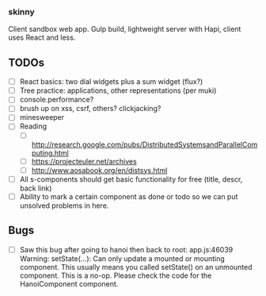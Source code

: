 ### skinny
Client sandbox web app. Gulp build, lightweight server with Hapi, client uses React and less.

## TODOs
- [ ] React basics: two dial widgets plus a sum widget (flux?)
- [ ] Tree practice: applications, other representations (per muki)
- [ ] console.performance?
- [ ] brush up on xss, csrf, others? clickjacking?
- [ ] minesweeper
- [ ] Reading
  - [ ] http://research.google.com/pubs/DistributedSystemsandParallelComputing.html
  - [ ] https://projecteuler.net/archives
  - [ ] http://www.aosabook.org/en/distsys.html
- [ ] All s-components should get basic functionality for free (title, descr, back link)
- [ ] Ability to mark a certain component as done or todo so we can put unsolved problems in here.

## Bugs
- [ ] Saw this bug after going to hanoi then back to root: app.js:46039 Warning: setState(...): Can only update a mounted or mounting component. This usually means you called setState() on an unmounted component. This is a no-op. Please check the code for the HanoiComponent component.
